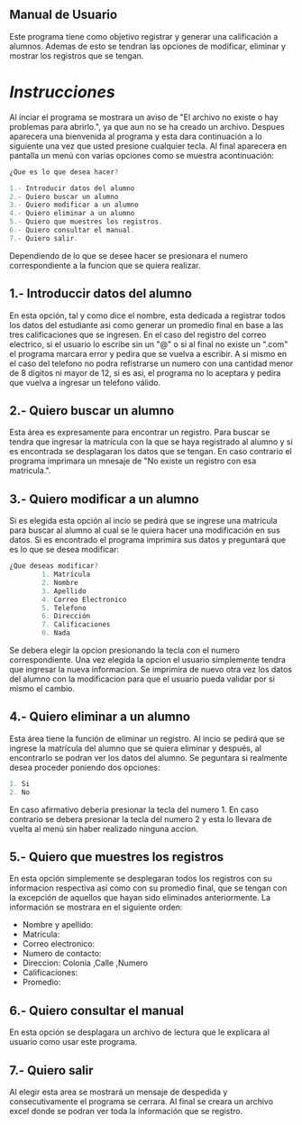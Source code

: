 ## **Manual de Usuario**
Este programa tiene como objetivo registrar y generar una calificación a alumnos. Ademas de esto se tendran las opciones de modificar, eliminar y mostrar los registros que se tengan.

# *Instrucciones*
Al inciar el programa se mostrara un aviso de "El archivo no existe o hay problemas para abrirlo.", ya que aun no se ha creado un archivo. Despues aparecera una bienvenida al programa y esta dara continuación a lo siguiente una vez que usted presione cualquier tecla. Al final aparecera en pantalla un menú con varias opciones como se muestra acontinuación: 
``` c++
¿Que es lo que desea hacer?

1.- Introducir datos del alumno
2.- Quiero buscar un alumno
3.- Quiero modificar a un alumno
4.- Quiero eliminar a un alumno
5.- Quiero que muestres los registros.
6.- Quiero consultar el manual.
7.- Quiero salir.

```
Dependiendo de lo que se desee hacer se presionara el numero correspondiente a la funcion que se quiera realizar.

## 1.- Introduccir datos del alumno
En esta opción, tal y como dice el nombre, esta dedicada a registrar todos los datos del estudiante asi como generar un promedio final en base a las tres calificaciones que se ingresen. 
En el caso del registro del correo electrico, si el usuario lo escribe sin un "@" o si al final no existe un ".com" el programa marcara error y pedira que se vuelva a escribir. A si mismo en el caso del telefono no podra refistrarse un numero con una cantidad menor de 8 digitos ni mayor de 12, si es asi, el programa no lo aceptara y pedira que vuelva a ingresar un telefono válido.

## 2.- Quiero buscar un alumno
Esta área es expresamente para encontrar un registro. Para buscar se tendra que ingresar la matrícula con la que se haya registrado al alumno y si es encontrada se desplagaran los datos que se tengan. En caso contrario el programa imprimara un mnesaje de "No existe un registro con esa matricula.".

## 3.- Quiero modificar a un alumno
Si es elegida esta opción al incio se pedirá que se ingrese una matrícula para buscar al alumno al cual se le quiera hacer una modificación en sus datos. Si es encontrado el programa imprimira sus datos y preguntará que es lo que se desea modificar:
``` c++
¿Que deseas modificar?
		1. Matrícula 
		2. Nombre 
		3. Apellido 
		4. Correo Electronico
		5. Telefono
		6. Dirección 
		7. Calificaciones
		0. Nada
``` 
Se debera elegir la opcion presionando la tecla con el numero correspondiente. Una vez elegida la opcion el usuario simplemente tendra que ingresar la nueva informacion. Se imprimira de nuevo otra vez los datos del alumno con la modificacion para que el usuario pueda validar por si mismo el cambio.

## 4.- Quiero eliminar a un alumno
Esta área tiene la función de eliminar un registro. Al incio se pedirá que se ingrese la matrícula del alumno que se quiera eliminar y después, al encontrarlo se podran ver los datos del alumno. Se peguntara si realmente desea proceder poniendo dos opciones: 
``` c++
1. Si 
2. No
```
En caso afirmativo deberia presionar la tecla del numero 1. En caso contrario se debera presionar la tecla del numero 2 y esta lo llevara de vuelta al menú sin haber realizado ninguna accion.

## 5.- Quiero que muestres los registros
En esta opción simplemente se desplegaran todos los registros con su informacion respectiva así como con su promedio final, que se tengan con la excepción de aquellos que hayan sido eliminados anteriormente. La información se mostrara en el siguiente orden: 
- Nombre y apellido:
- Matrícula: 
- Correo electronico: 
- Numero de contacto:
- Direccion: Colonia ,Calle ,Numero 
- Calificaciones: 
- Promedio: 

## 6.- Quiero consultar el manual
En esta opción se desplagara un archivo de lectura que le explicara al usuario como usar este programa.

## 7.- Quiero salir
Al elegir esta area se mostrará un mensaje de despedida y consecutivamente el programa se cerrara. Al final se creara un archivo excel donde se podran ver toda la información que se registro.



